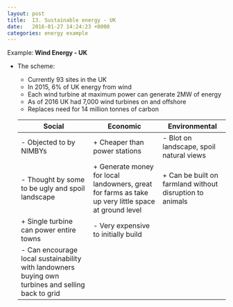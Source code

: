 ```yaml
---
layout: post
title:  I3. Sustainable energy - UK
date:   2016-01-27 14:24:23 +0000
categories: energy example
---
```


<div class="know know-example">
<i class="fa fa-book" aria-hidden="true"> </i> Example:<b>
Wind Energy - UK</b></div>

* The scheme:
	* Currently 93 sites in the UK
	* In 2015, 6% of UK energy from wind
	* Each wind turbine at maximum power can generate 2MW of energy
	* As of 2016 UK had 7,000 wind turbines on and offshore 
	* Replaces need for 14 million tonnes of carbon

	| Social                                                                                            | Economic                                                                                             | Environmental                                            |
	|---------------------------------------------------------------------------------------------------|------------------------------------------------------------------------------------------------------|----------------------------------------------------------|
	| - Objected to by NIMBYs                                                                           | + Cheaper than power stations                                                                        | - Blot on landscape, spoil natural views                 |
	| - Thought by some to be ugly and spoil landscape                                                  | + Generate money for local landowners, great for farms as  take up very little space at ground level | + Can be built on farmland without disruption to animals |
	| + Single turbine can power entire towns                                                           | - Very expensive to initially build                                                                  |                                                          |
	| - Can encourage local sustainability with landowners buying own turbines and selling back to grid |                                                                                                      |                                                          |